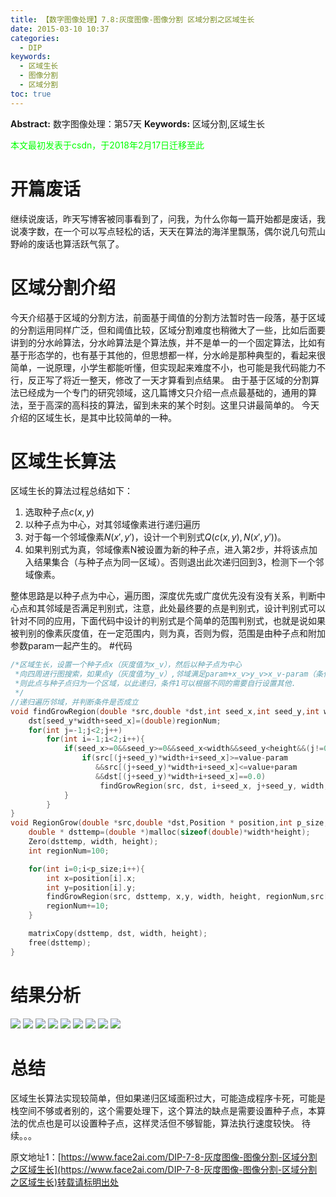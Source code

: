```yaml
---
title: 【数字图像处理】7.8:灰度图像-图像分割 区域分割之区域生长
date: 2015-03-10 10:37
categories:
  - DIP
keywords:
  - 区域生长
  - 图像分割
  - 区域分割
toc: true
---
```

**Abstract:** 数字图像处理：第57天
**Keywords:** 区域分割,区域生长
<!--more-->
<font color="00FF00">本文最初发表于csdn，于2018年2月17日迁移至此</font>
# 开篇废话
继续说废话，昨天写博客被同事看到了，问我，为什么你每一篇开始都是废话，我说凑字数，在一个可以写点轻松的话，天天在算法的海洋里飘荡，偶尔说几句荒山野岭的废话也算活跃气氛了。
# 区域分割介绍
今天介绍基于区域的分割方法，前面基于阈值的分割方法暂时告一段落，基于区域的分割运用同样广泛，但和阈值比较，区域分割难度也稍微大了一些，比如后面要讲到的分水岭算法，分水岭算法是个算法族，并不是单一的一个固定算法，比如有基于形态学的，也有基于其他的，但思想都一样，分水岭是那种典型的，看起来很简单，一说原理，小学生都能听懂，但实现起来难度不小，也可能是我代码能力不行，反正写了将近一整天，修改了一天才算看到点结果。
由于基于区域的分割算法已经成为一个专门的研究领域，这几篇博文只介绍一点点最基础的，通用的算法，至于高深的高科技的算法，留到未来的某个时刻。这里只讲最简单的。
今天介绍的区域生长，是其中比较简单的一种。
# 区域生长算法
区域生长的算法过程总结如下：

1. 选取种子点$c(x,y)$
2. 以种子点为中心，对其邻域像素进行递归遍历
3. 对于每一个邻域像素$N(x',y')$，设计一个判别式$Q(c(x,y),N(x',y'))$。
4. 如果判别式为真，邻域像素N被设置为新的种子点，进入第2步，并将该点加入结果集合（与种子点为同一区域）。否则退出此次递归回到3，检测下一个邻域像素。


整体思路是以种子点为中心，遍历图，深度优先或广度优先没有没有关系，判断中心点和其邻域是否满足判别式，注意，此处最终要的点是判别式，设计判别式可以针对不同的应用，下面代码中设计的判别式是个简单的范围判别式，也就是说如果被判别的像素灰度值，在一定范围内，则为真，否则为假，范围是由种子点和附加参数param一起产生的。
#代码
```c++
/*区域生长，设置一个种子点x（灰度值为x_v），然后以种子点为中心
 *向四周进行图搜索，如果点y（灰度值为y_v）,邻域满足param+x_v>y_v>x_v-param（条件1）
 *则此点与种子点归为一个区域，以此递归，条件1可以根据不同的需要自行设置其他.
 */
//递归遍历邻域，并判断条件是否成立
void findGrowRegion(double *src,double *dst,int seed_x,int seed_y,int width,int height,int regionNum,double value,double param){
    dst[seed_y*width+seed_x]=(double)regionNum;
    for(int j=-1;j<2;j++)
        for(int i=-1;i<2;i++){
            if(seed_x>=0&&seed_y>=0&&seed_x<width&&seed_y<height&&(j!=0||i!=0)){
                if(src[(j+seed_y)*width+i+seed_x]>=value-param
                   &&src[(j+seed_y)*width+i+seed_x]<=value+param
                   &&dst[(j+seed_y)*width+i+seed_x]==0.0)
                    findGrowRegion(src, dst, i+seed_x, j+seed_y, width, height, regionNum, value,param);
            }
        }
}
void RegionGrow(double *src,double *dst,Position * position,int p_size,int width,int height,double param){
    double * dsttemp=(double *)malloc(sizeof(double)*width*height);
    Zero(dsttemp, width, height);
    int regionNum=100;

    for(int i=0;i<p_size;i++){
        int x=position[i].x;
        int y=position[i].y;
        findGrowRegion(src, dsttemp, x,y, width, height, regionNum,src[y*width+x],param);
        regionNum+=10;
    }

    matrixCopy(dsttemp, dst, width, height);
    free(dsttemp);
}
```
# 结果分析
![](https://tony4ai-1251394096.cos.ap-hongkong.myqcloud.com/blog_images/DIP-7-8-灰度图像-图像分割-区域分割之区域生长/20150310102947344.jpeg)
![](https://tony4ai-1251394096.cos.ap-hongkong.myqcloud.com/blog_images/DIP-7-8-灰度图像-图像分割-区域分割之区域生长/20150310102957219.jpeg)
![](https://tony4ai-1251394096.cos.ap-hongkong.myqcloud.com/blog_images/DIP-7-8-灰度图像-图像分割-区域分割之区域生长/20150310103121036.jpeg)
![](https://tony4ai-1251394096.cos.ap-hongkong.myqcloud.com/blog_images/DIP-7-8-灰度图像-图像分割-区域分割之区域生长/20150310103016999.jpeg)
![](https://tony4ai-1251394096.cos.ap-hongkong.myqcloud.com/blog_images/DIP-7-8-灰度图像-图像分割-区域分割之区域生长/20150310103140802.jpeg)
![](https://tony4ai-1251394096.cos.ap-hongkong.myqcloud.com/blog_images/DIP-7-8-灰度图像-图像分割-区域分割之区域生长/20150310103152174.jpeg)
![](https://tony4ai-1251394096.cos.ap-hongkong.myqcloud.com/blog_images/DIP-7-8-灰度图像-图像分割-区域分割之区域生长/20150310103208850.jpeg)
![](https://tony4ai-1251394096.cos.ap-hongkong.myqcloud.com/blog_images/DIP-7-8-灰度图像-图像分割-区域分割之区域生长/20150310103222111.jpeg)
![](https://tony4ai-1251394096.cos.ap-hongkong.myqcloud.com/blog_images/DIP-7-8-灰度图像-图像分割-区域分割之区域生长/20150310103231315.jpeg)

# 总结
区域生长算法实现较简单，但如果递归区域面积过大，可能造成程序卡死，可能是栈空间不够或者别的，这个需要处理下，这个算法的缺点是需要设置种子点，本算法的优点也是可以设置种子点，这样灵活但不够智能，算法执行速度较快。
待续。。。





原文地址1：[https://www.face2ai.com/DIP-7-8-灰度图像-图像分割-区域分割之区域生长](https://www.face2ai.com/DIP-7-8-灰度图像-图像分割-区域分割之区域生长)转载请标明出处

